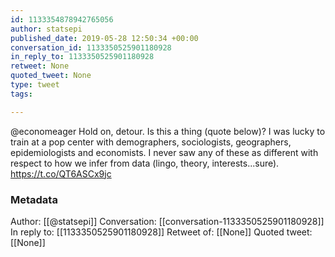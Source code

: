 ```yaml
---
id: 1133354878942765056
author: statsepi
published_date: 2019-05-28 12:50:34 +00:00
conversation_id: 1133350525901180928
in_reply_to: 1133350525901180928
retweet: None
quoted_tweet: None
type: tweet
tags:

---
```


@economeager Hold on, detour. Is this a thing (quote below)? I was lucky to train at a pop center with demographers, sociologists, geographers, epidemiologists and economists. I never saw any of these as different with respect to how we infer from data (lingo, theory, interests...sure). https://t.co/QT6ASCx9jc

### Metadata

Author: [[@statsepi]]
Conversation: [[conversation-1133350525901180928]]
In reply to: [[1133350525901180928]]
Retweet of: [[None]]
Quoted tweet: [[None]]
